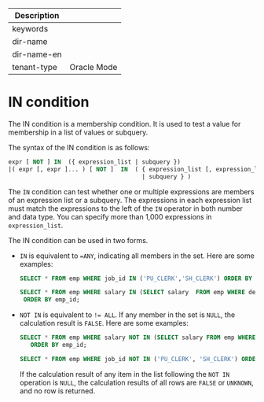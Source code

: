 | Description   |                 |
|---------------|-----------------|
| keywords      |                 |
| dir-name      |                 |
| dir-name-en   |                 |
| tenant-type   | Oracle Mode     |

# IN condition

The IN condition is a membership condition. It is used to test a value for membership in a list of values or subquery.

The syntax of the IN condition is as follows:

```sql
expr [ NOT ] IN  ({ expression_list | subquery })
|( expr [, expr ]... ) [ NOT ]  IN  ( { expression_list [, expression_list ]...
                                      | subquery } )
```

The `IN` condition can test whether one or multiple expressions are members of an expression list or a subquery. The expressions in each expression list must match the expressions to the left of the `IN` operator in both number and data type. You can specify more than 1,000 expressions in `expression_list`.

The IN condition can be used in two forms.

* `IN` is equivalent to `=ANY`, indicating all members in the set. Here are some examples:

   ```sql
   SELECT * FROM emp WHERE job_id IN ('PU_CLERK','SH_CLERK') ORDER BY emp_id;

   SELECT * FROM emp WHERE salary IN (SELECT salary  FROM emp WHERE dept_id =30)
    ORDER BY emp_id;
   ```

* `NOT IN` is equivalent to `!= ALL`. If any member in the set is `NULL`, the calculation result is `FALSE`. Here are some examples:

   ```sql
   SELECT * FROM emp WHERE salary NOT IN (SELECT salary FROM emp WHERE dept_id = 30)
      ORDER BY emp_id;

   SELECT * FROM emp WHERE job_id NOT IN ('PU_CLERK', 'SH_CLERK') ORDER BY emp_id;
   ```

   If the calculation result of any item in the list following the `NOT IN` operation is `NULL`, the calculation results of all rows are `FALSE` or `UNKNOWN`, and no row is returned.
